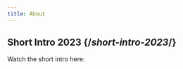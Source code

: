 ```yaml
---
title: About
---
```


## Short Intro 2023 {/*short-intro-2023*/}

Watch the short intro here:

<YouTubeIframe src="https://www.youtube.com/embed/lDDUrcOdFnQ" title="YouTube video player" />
